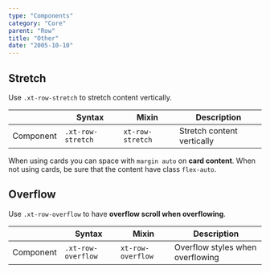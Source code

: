 ```yaml
---
type: "Components"
category: "Core"
parent: "Row"
title: "Other"
date: "2005-10-10"
---
```


## Stretch

Use `.xt-row-stretch` to stretch content vertically.

<div class="xt-overflow-sub overflow-y-hidden overflow-x-scroll my-4 xt-my-auto w-full">

|                      | Syntax                          | Mixin            | Description                   |
| ----------------------- | ----------------------------------------- | -----------------------------| ----------------------------- |
| Component                  | `.xt-row-stretch`                     | `xt-row-stretch`                | Stretch content vertically            |

</div>

When using cards you can space with `margin auto` on **card content**. When not using cards, be sure that the content have class `flex-auto`.

<demo>
  <demoinline src="vanilla/components/core/row/stretch">
  </demoinline>
</demo>

## Overflow

Use `.xt-row-overflow` to have **overflow scroll when overflowing**.

<div class="xt-overflow-sub overflow-y-hidden overflow-x-scroll my-4 xt-my-auto w-full">

|                      | Syntax                          | Mixin            | Description                   |
| ----------------------- | ----------------------------------------- | -----------------------------| ----------------------------- |
| Component                  | `.xt-row-overflow`                     | `xt-row-overflow`                | Overflow styles when overflowing            |

</div>

<demo>
  <div class="gatsby_demo_item xt-toggle" data-iframe="iframe/components/core/row/overflow">
  </div>
</demo>
